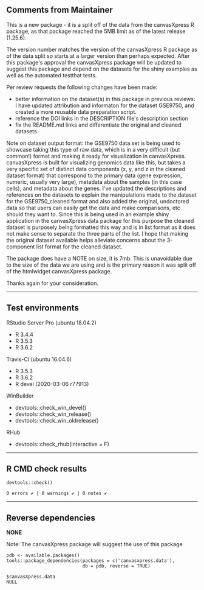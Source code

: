 ## Comments from Maintainer

This is a new package - it is a split off of the data from the canvasXpress R package, as that package reached the 5MB limit as of the latest release (1.25.6).  

The version number matches the version of the canvasXpress R package as of the data split so starts at a larger version than perhaps expected.  After this package's approval the canvasXpress package will be updated to suggest this package and depend on the datasets for the shiny examples as well as the automated testthat tests.

Per review requests the following changes have been made:  

* better information on the dataset(s) in this package in previous reviews:  I have updated attribution and informaton for the dataset GSE9750, and created a more reusable data preparation script.
* reference the DOI links in the DESCRIPTION file's description section
* fix the README.md links and differentiate the original and cleaned datasets

Note on dataset output format: the GSE9750 data set is being used to showcase taking this type of raw data, which is in a very difficult (but common!) format and making it ready for visualization in canvasXpress.  canvasXpress is built for visualizing genomics data like this, but takes a very specific set of distinct data components (x, y, and z in the cleaned dataset format) that correspond to the primary data (gene expression, numeric, usually very large), metadata about the samples (in this case cells), and metadata about the genes.  I've updated the descriptions and references on the datasets to explain the manipulations made to the dataset for the GSE9750_cleaned format and also added the original, undoctored data so that users can easily get the data and make comparisons, etc should they want to.  Since this is being used in an example shiny application in the canvasXpress data package for this purpose the cleaned dataset is purposely being formatted this way and is in list format as it does not make sense to separate the three parts of the list.  I hope that making the original dataset available helps alleviate concerns about the 3-component list format for the cleaned dataset.

The package does have a NOTE on size, it is 7mb.  This is unavoidable due to the size of the data we are using and is the primary reason it was split off of the htmlwidget canvasXpress package.

Thanks again for your consideration.

---  
    
## Test environments
    
RStudio Server Pro (ubuntu 18.04.2)  

* R 3.4.4  
* R 3.5.3  
* R 3.6.2

Travis-CI (ubuntu 16.04.6)

* R 3.5.3
* R 3.6.2
* R devel (2020-03-06 r77913)

WinBuilder

* devtools::check_win_devel()  
* devtools::check_win_release()  
* devtools::check_win_oldrelease()  


RHub

* devtools::check_rhub(interactive = F)

---  
    
## R CMD check results
    
    
```
devtools::check()  

0 errors ✔ | 0 warnings ✔ | 0 notes ✔
```

---  
    
## Reverse dependencies
    
    
**NONE**

Note: The canvasXpress package will suggest the use of this package
    
```
pdb <- available.packages()
tools::package_dependencies(packages = c('canvasxpress.data'),
                            db = pdb, reverse = TRUE)

$canvasXpress.data 
NULL
```

